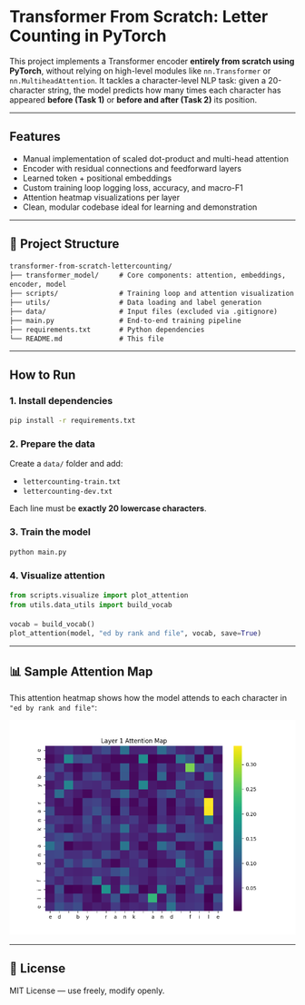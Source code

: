 # Transformer From Scratch: Letter Counting in PyTorch

This project implements a Transformer encoder **entirely from scratch using PyTorch**, without relying on high-level modules like `nn.Transformer` or `nn.MultiheadAttention`. It tackles a character-level NLP task: given a 20-character string, the model predicts how many times each character has appeared **before (Task 1)** or **before and after (Task 2)** its position.

---

## Features

-  Manual implementation of scaled dot-product and multi-head attention  
-  Encoder with residual connections and feedforward layers  
-  Learned token + positional embeddings  
-  Custom training loop logging loss, accuracy, and macro-F1  
-  Attention heatmap visualizations per layer  
-  Clean, modular codebase ideal for learning and demonstration

---

## 📁 Project Structure

```
transformer-from-scratch-lettercounting/
├── transformer_model/     # Core components: attention, embeddings, encoder, model
├── scripts/               # Training loop and attention visualization
├── utils/                 # Data loading and label generation
├── data/                  # Input files (excluded via .gitignore)
├── main.py                # End-to-end training pipeline
├── requirements.txt       # Python dependencies
└── README.md              # This file
```

---

##  How to Run

### 1. Install dependencies
```bash
pip install -r requirements.txt
```

### 2. Prepare the data

Create a `data/` folder and add:
- `lettercounting-train.txt`
- `lettercounting-dev.txt`

Each line must be **exactly 20 lowercase characters**.

### 3. Train the model
```bash
python main.py
```

### 4. Visualize attention
```python
from scripts.visualize import plot_attention
from utils.data_utils import build_vocab

vocab = build_vocab()
plot_attention(model, "ed by rank and file", vocab, save=True)
```

---

## 📊 Sample Attention Map

This attention heatmap shows how the model attends to each character in `"ed by rank and file"`:

![Layer 1 Attention Map](attention_layer1.png)

---



## 📝 License

MIT License — use freely, modify openly.

